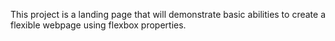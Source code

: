 This project is a landing page that will demonstrate basic abilities to create a flexible webpage using flexbox properties.
